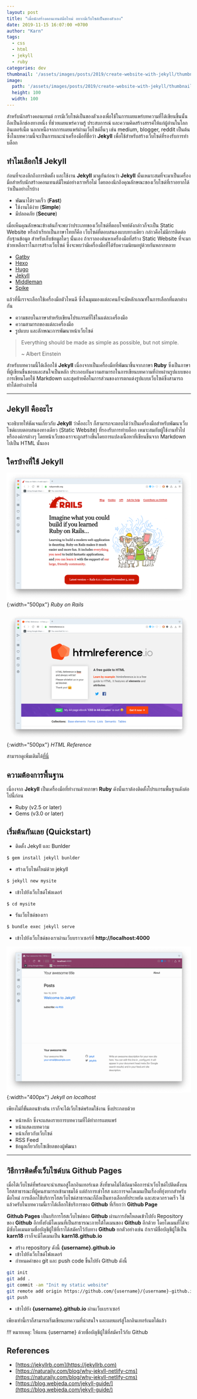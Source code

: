 ```yaml
---
layout: post
title: "เมื่อนักสร้างคอนเทนต์มือใหม่ อยากมีเว็บไซด์เป็นของตัวเอง"
date: 2019-11-15 16:07:00 +0700
author: "Karn"
tags:
  - css
  - html
  - jekyll
  - ruby
categories: dev
thumbnail: '/assets/images/posts/2019/create-website-with-jekyll/thumbnail.png'
image:
  path: '/assets/images/posts/2019/create-website-with-jekyll/thumbnail.png'
  height: 100
  width: 100
---
```

สำหรับนักสร้างคอนเทนต์ การมีเว็บไซด์เป็นของตัวเองเพื่อใช้ในการเผยแพร่บทความที่ได้เขียนขึ้นนั้นถือเป็นอีกช่องทางหนึ่ง ที่ช่วยเผยแพร่ความรู้ ประสบการณ์ และความคิดสร้างสรรค์ให้แก่ผู้อ่านในโลกอินเตอร์เน็ต นอกเหนือจากการเผยแพร่ผ่านเว็บไซด์อื่นๆ เช่น medium, blogger, reddit เป็นต้น ซึ่งในบทความนี้จะเป็นการแนะนำเครื่องมือที่ชื่อว่า **Jekyll** เพื่อใช้สำหรับสร้างเว็บไซด์ที่รองรับการทำบล็อก

<!--more-->

## ทำไมเลือกใช้ Jekyll
ก่อนที่จะลงลึกถึงการติดตั้ง และใช้งาน **Jekyll** มาดูกันก่อนว่า **Jekyll** นั้นเหมาะสมที่จะมาเป็นเครื่องมือสำหรับนักสร้างคอนเทนต์มืใหม่อย่างเราหรือไม่ โดยลองนึกถึงคุณลักษณะของเว็บไซด์ที่เราอยากได้ว่าเป็นอย่างไรบ้าง

- พัฒนาได้รวดเร็ว (**Fast**)
- ใช้งานได้ง่าย (**Simple**)
- มีปลอดภัย (**Secure**)

เมื่อเห็นคุณลักษณะข้างต้นก็จะพบว่าประเภทของเว็บไซด์ที่ตอบโจทย์ดังกล่าวก็จะเป็น Static Website หรือถ้าเรียกเป็นภาษาไทยก็คือ เว็บไซด์ที่ตอบสนองแบบทางเดียว กล่าวคือไม่มีการติดต่อกับฐานข้อมูล สำหรับเก็บข้อมูลใดๆ นั้นเอง
ถ้าเราลองค้นหาเครื่องมือที่สร้าง Static Website ที่จะมาช่วยเหลือเราในการสร้างเว็บไซด์ ซึ่งจะพบว่ามีเครื่องมือที่ได้รับความนิยมอยู่ด้วยกันหลากหลาย

- [Gatby](https://www.gatsbyjs.org)
- [Hexo](https://hexo.io)
- [Hugo](https://gohugo.io)
- [Jekyll](https://jekyllrb.com)
- [Middleman](http://middlemanapp.com)
- [Spike](https://spike.js.org)


แล้วที่นี้เราจะเลือกใช้เครื่องมือตัวไหนดี ซึ่งในมุมมองแต่ละคนก็จะมีหลักเกณฑ์ในการเลือกที่แตกต่างกัน
- ความชอบในภาษาสำหรับเขียนโปรแกรมที่ใช้ในแต่ละเครื่องมือ
- ความสามารถของแต่ละเครื่องมือ
- รูปแบบ และลักษณะการพัฒนาหน้าเว็บไซด์


> Everything should be made as simple as possible, but not simple.
>
> ~ Albert Einstein

สำหรับบทความนี้ได้เลือกใช้ **Jekyll** เนื่องจากเป็นเครื่องมือที่พัฒนาขึ้นจากภาษา **Ruby** ซึ่งเป็นภาษาที่ผู้เขียนชื่นชอบและสนใจเป็นหลัก ประกอบกันความสามารถในการเขียนบทความที่ง่ายผ่านรูปแบบของการเขียนโดยใช้ Markdown และสุดท้ายคือในการส่วนของการตกแต่งรูปแบบเว็บไซด์ซึ่งสามารถทำได้อย่างง่ายได้

---

## Jekyll คืออะไร
จะอธิบายให้ชัดเจนเกี่ยวกับ **Jekyll** ว่าคืออะไร ก็สามารถจะตอบได้ว่าเป็นเครื่องมือสำหรับพัฒนาเว็บไซด์แบบตอบสนองทางเดียว (Static Website) ที่รองรับการทำบล็อก เหมาะสมกับผู้ใช้งานทั่วไป หรือองค์กรต่างๆ โดยหน้าเว็บของเราจะถูกสร้างขึ้นโดยการแปลงเนื้อหาที่เขียนขึ้นจาก Markdown ไปเป็น HTML นั้นเอง

## ใครบ้างที่ใช้ Jekyll
![Ruby on Rails](/assets/images/posts/2019/create-website-with-jekyll/ruby-on-rails.png){:width="500px"}
*Ruby on Rails*

![HTML Reference](/assets/images/posts/2019/create-website-with-jekyll/html-reference.png){:width="500px"}
*HTML Reference*

สามารถดูเพิ่มเติมได้[ที่นี่](https://jekyllrb.com/showcase/)

## ความต้องการพื้นฐาน
เนื่องจาก **Jekyll** เป็นเครื่องมือที่ทำงานด้วยภาษา **Ruby** ดังนั้นเราต้องติดตั้งโปรแกรมพื้นฐานดังต่อไปนี้ก่อน
- Ruby (v2.5 or later)
- Gems (v3.0 or later)

## เริ่มต้นกันเลย (Quickstart)
- ติดตั้ง Jekyll และ Bunlder
```bash
$ gem install jekyll bunlder
```
- สร้างเว็บไซด์ใหม่ด้วย jekyll
```bash
$ jekyll new mysite
```
- เข้าไปยังเว็บไซด์โฟลเดอร์
``` bash
$ cd mysite
```
- รันเว็บไซด์ของเรา
```bash
$ bundle exec jekyll serve
```
- เข้าไปยังเว็บไซด์ของเราผ่านเว็บบราวเซอร์ที่ **http://localhost:4000**

![Jekyll](/assets/images/posts/2019/create-website-with-jekyll/example-jekyll.png){:width="400px"}
*Jekyll on localhost*

เพียงไม่กี่ขั้นตอนข้างต้น เราก็จะได้เว็บไซด์พร้อมใช้งาน ซึ่งประกอบด้วย
- หน้าหลัก ซึ่งจะแสดงรายการบทความที่ได้ทำการเผยแพร่
- หน้าแสดงบทความ
- หน้าเกี่ยวกับเว็บไซด์
- RSS Feed
- ข้อมูลเกี่ยวกับโซเชียลของผู้พัฒนา

---

## วิธีการติดตั้งเว็บไซด์บน Github Pages
เมื่อได้เว็บไซด์ที่พร้อมจะนำเสนอสู่โลกอินเทอร์เนต สิ่งที่ขาดไม่ได้ถัดมาคือการนำเว็บไซด์ไปติดตั้งบนโฮสสาธารณะที่ผู้คนสามารถเข้ามาชมได้ แต่ถ้าการเช่าโฮส และการจดโดเมนเป็นเรื่องที่ยุ่งยากสำหรับมือใหม่ การเลือกใช้บริการโฮสเว็บไซด์สาธารณะก็ถือเป็นทางเลือกที่ประหยัด และสะดวกรวดเร็ว ใช่แล้วครับในบทความนี้เราได้เลือกใช้บริการของ **Github** ที่เรียกว่า **Github Page**

**Github Pages** เป็นบริการโฮสเว็บไซด์ของ **Github** ผ่านการอัพโหลดเข้าไปยัง Repository ของ **Github** อีกทั้งยังมีโดเมนที่เป็นสาธารณะภายใต้โดเมนของ **Github** อีกด้วย โดยโดเมนที่ได้จะมีซับโดเมนตามชื่อบัญชีผู้ใช้ที่เราได้สมัครไว้กับทาง **Github** ยกตัวอย่างเช่น ถ้าเรามีชื่อบัญชีผู้ใช้เป็น **karn18** เราก็จะมีโดเมนเป็น **karn18.github.io**

- สร้าง repository ดังนี้ **{username}.github.io**
- เข้าไปยังเว็บไซด์โฟลเดอร์
- กำหนดค่าของ git และ push code ขึ้นไปยัง Github ดังนี้

```bash
git init
git add .
git commit -am "Init my static website"
git remote add origin https://github.com/{username}/{username}-github.io.git
git push
```

- เข้าไปยัง **{username}.github.io** ผ่านเว็บเบราเซอร์

เพียงเท่านี้เราก็สามารถเริ่มเขียนบทความที่น่าสนใจ และเผยแผร่สู่โลกอินเทอร์เนตได้แล้ว

*!!!* หมายเหตุ: ให้แทน {username} ด้วยชื่อบัญชีผู้ใช้ที่สมัครไว้กับ Github

## References
- [https://jekyllrb.com](https://jekyllrb.com)
- [https://naturaily.com/blog/why-jekyll-netlify-cms](https://naturaily.com/blog/why-jekyll-netlify-cms)
- [https://blog.webjeda.com/jekyll-guide/](https://blog.webjeda.com/jekyll-guide/)
